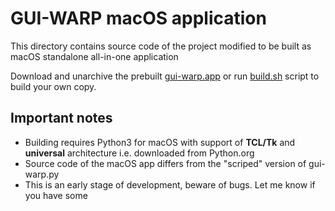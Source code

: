 # GUI-WARP macOS application

This directory contains source code of the project modified to be built as macOS standalone all-in-one application

Download and unarchive the prebuilt [gui-warp.app](dist/gui-warp.app.tgz) or run [build.sh](build.sh) script to build your own copy.

## Important notes

- Building requires Python3 for macOS with support of **TCL/Tk** and **universal** architecture i.e. downloaded from Python.org
- Source code of the macOS app differs from the "scriped" version of gui-warp.py
- This is an early stage of development, beware of bugs. Let me know if you have some
